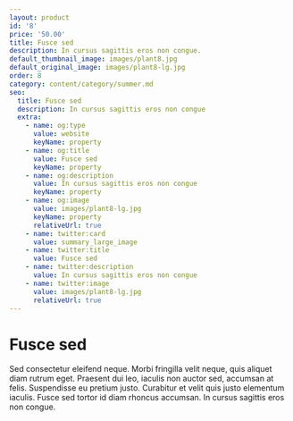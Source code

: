 ```yaml
---
layout: product
id: '8'
price: '50.00'
title: Fusce sed
description: In cursus sagittis eros non congue.
default_thumbnail_image: images/plant8.jpg
default_original_image: images/plant8-lg.jpg
order: 8
category: content/category/summer.md
seo:
  title: Fusce sed
  description: In cursus sagittis eros non congue
  extra:
    - name: og:type
      value: website
      keyName: property
    - name: og:title
      value: Fusce sed
      keyName: property
    - name: og:description
      value: In cursus sagittis eros non congue
      keyName: property
    - name: og:image
      value: images/plant8-lg.jpg
      keyName: property
      relativeUrl: true
    - name: twitter:card
      value: summary_large_image
    - name: twitter:title
      value: Fusce sed
    - name: twitter:description
      value: In cursus sagittis eros non congue
    - name: twitter:image
      value: images/plant8-lg.jpg
      relativeUrl: true
---
```


# Fusce sed

Sed consectetur eleifend neque. Morbi fringilla velit neque, quis aliquet diam rutrum eget. Praesent dui leo, iaculis non auctor sed, accumsan at felis. Suspendisse eu pretium justo. Curabitur et velit quis justo elementum iaculis. Fusce sed tortor id diam rhoncus accumsan. In cursus sagittis eros non congue.